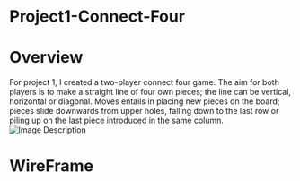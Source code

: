 # Project1-Connect-Four
# Overview
For project 1, I created a two-player connect four game. The aim for both players is to make a straight line of four own pieces; the line can be vertical, horizontal or diagonal. Moves entails in placing new pieces on the board; pieces slide downwards from upper holes, falling down to the last row or piling up on the last piece introduced in the same column. 
![Image Description](connect4.png)
# WireFrame
